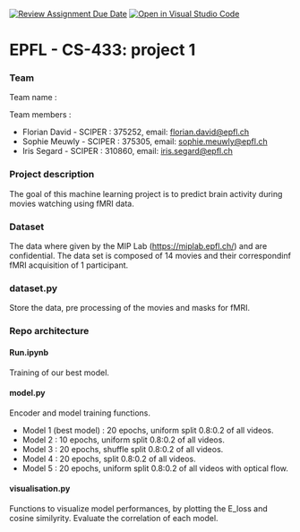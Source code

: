 [![Review Assignment Due Date](https://classroom.github.com/assets/deadline-readme-button-24ddc0f5d75046c5622901739e7c5dd533143b0c8e959d652212380cedb1ea36.svg)](https://classroom.github.com/a/fEFF99tU)
[![Open in Visual Studio Code](https://classroom.github.com/assets/open-in-vscode-718a45dd9cf7e7f842a935f5ebbe5719a5e09af4491e668f4dbf3b35d5cca122.svg)](https://classroom.github.com/online_ide?assignment_repo_id=13271031&assignment_repo_type=AssignmentRepo)

# EPFL - CS-433: project 1
### Team 
Team name : 

Team members : 
- Florian David  -  SCIPER : 375252, email: florian.david@epfl.ch
- Sophie Meuwly  -  SCIPER : 375305, email: sophie.meuwly@epfl.ch
- Iris Segard  -  SCIPER : 310860, email: iris.segard@epfl.ch

### Project description
The goal of this machine learning project is to predict brain activity during movies watching using fMRI data.
### Dataset
The data where given by the MIP Lab (https://miplab.epfl.ch/) and are confidential. The data set is composed of 14 movies and their correspondinf fMRI acquisition of 1 participant. 

### dataset.py
Store the data, pre processing of the movies and masks for fMRI.
### Repo architecture

#### Run.ipynb 
Training of our best model.

#### model.py
Encoder and model training functions. 
- Model 1 (best model) : 20 epochs, uniform split 0.8:0.2 of all videos.
- Model 2 : 10 epochs, uniform split 0.8:0.2 of all videos.
- Model 3 : 20 epochs, shuffle split 0.8:0.2 of all videos.
- Model 4 : 20 epochs, split 0.8:0.2 of all videos.
- Model 5 : 20 epochs, uniform split 0.8:0.2 of all videos with optical flow.



#### visualisation.py
Functions to visualize model performances, by plotting the E_loss and cosine similyrity. Evaluate the correlation of each model. 


